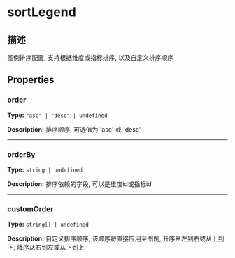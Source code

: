 # sortLegend
## 描述
图例排序配置, 支持根据维度或指标排序, 以及自定义排序顺序


## Properties

### order

**Type:** `"asc" | "desc" | undefined`

**Description:**
排序顺序, 可选值为 'asc' 或 'desc'

---

### orderBy

**Type:** `string | undefined`

**Description:**
排序依赖的字段, 可以是维度id或指标id

---

### customOrder

**Type:** `string[] | undefined`

**Description:**
自定义排序顺序, 该顺序将直接应用至图例, 升序从左到右或从上到下, 降序从右到左或从下到上